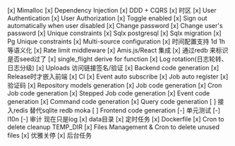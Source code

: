 [x] Mimalloc
[x] Dependency Injection
[x] DDD + CQRS
[x] 时区
[x] User Authentication
[x] User Authorization
[x] Toggle enabled
[x] Sign out automatically when user disabled
[x] Change password
[x] Change user's password
[x] Unique constraints
[x] Sqlx postgresql
[x] Sqlx migration
[x] Pg Unique constraints
[x] Multi-source configuration
[x] 时间配置支持 1d 1h 等语义化
[x] Rate limit middleware
[x] Amis.js/React 集成
[x] 通过redb 来标识是否seed过了
[x] single_flight derive for function
[x] Log rotation(日志轮转、日志分级)
[x] Uploads 访问链接签名/验证
[x] Backend code generation
[x] Release时才嵌入前端
[x] CI
[x] Event auto subscribe
[x] Job auto register
[x] 验证码
[x] Repository models generation
[x] Job code generation
[x] Cron Job code generation
[x] Stepped Job code generation
[x] Event code generation
[x] Command code generation
[x] Query code generation
[ ] 接入redis 替代sqlite redb moka
[ ] Frontend code generation
[-] 单元测试
[-] l10n
[-] 审计 现在只是log
[x] data目录
[x] 定时任务
[x] Dockerfile
[x] Cron to delete cleanup TEMP_DIR
[x] Files Management & Cron to delete unused files
[x] 优雅关停
[x] 后台任务
